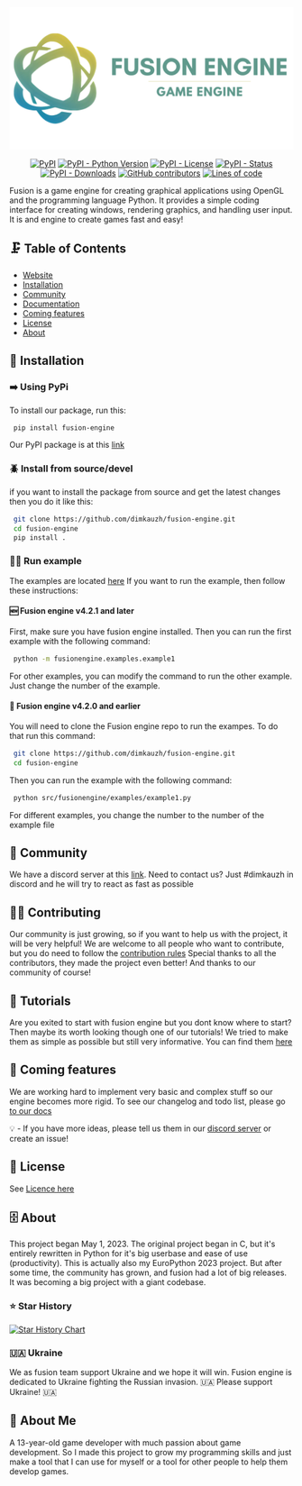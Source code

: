 <p align="center">
  <img src="icon/fusion-banner2.png" alt="logo">
</p>

<p align="center">
<a href="https://pypi.org/project/fusion-engine"><img alt="PyPI" src="https://img.shields.io/pypi/v/fusion-engine?color=blue"></a>
<a href="https://pypi.org/project/fusion-engine"><img alt="PyPI - Python Version" src="https://img.shields.io/pypi/pyversions/fusion-engine?color=blue"></a>
<a href="https://pypi.org/project/fusion-engine"><img alt="PyPI - License" src="https://img.shields.io/pypi/l/fusion-engine?color=blue"></a>
<a href="https://pypi.org/project/fusion-engine"><img alt="PyPI - Status" src="https://img.shields.io/pypi/status/fusion-engine?color=blue"></a>
<a href="https://pypi.org/project/fusion-engine"><img alt="PyPI - Downloads" src="https://img.shields.io/pypi/dm/fusion-engine?color=blue"></a>
<a href="https://github.com/dimkauzh/fusion-engine/graphs/contributors"><img alt="GitHub contributors" src="https://img.shields.io/github/contributors/dimkauzh/fusion-engine?color=blue"></a>
<a href="https://github.com/dimkauzh/fusion-engine"><img alt="Lines of code" src="https://www.aschey.tech/tokei/github/dimkauzh/fusion-engine"></a>
</p>


Fusion is a game engine for creating graphical applications using OpenGL and the programming language Python. It provides a simple coding interface for creating windows,
rendering graphics, and handling user input. It is and engine to create games fast and easy!

## 🗜️ Table of Contents
- [Website](https://fusion-engine.tech/)
- [Installation](#💾-installation)
- [Community](#👥-community)
- [Documentation](<https://docs.fusion-engine.tech/>)
- [Coming features](#📯-coming-features)
- [License](#🪪-license)
- [About](#🗄️-about)


## 💾 Installation

### ➡️ Using PyPi

To install our package, run this:

```bash
 pip install fusion-engine
```

Our PyPI package is at this [link](<https://pypi.org/project/fusion-engine/>)

### 🪲 Install from source/devel

if you want to install the package from source and get the latest changes then you do it like this:

```bash
 git clone https://github.com/dimkauzh/fusion-engine.git
 cd fusion-engine
 pip install .
```

### 🏃‍♂️ Run example
The examples are located [here](https://github.com/dimkauzh/fusion-engine/tree/main/src/fusionengine/examples)
If you want to run the example, then follow these instructions:

#### 🆕 Fusion engine v4.2.1 and later
First, make sure you have fusion engine installed. Then you can run the first example with the following command:
```bash
 python -m fusionengine.examples.example1
```
For other examples, you can modify the command to run the other example. Just change the number of the example.

#### 🧓 Fusion engine v4.2.0 and earlier
You will need to clone the Fusion engine repo to run the exampes. To do that run this command:
```bash
 git clone https://github.com/dimkauzh/fusion-engine.git
 cd fusion-engine
```

Then you can run the example with the following command:
```bash
 python src/fusionengine/examples/example1.py
```

For different examples, you change the number to the number of the example file

## 👥 Community

We have a discord server at this [link](<https://discord.gg/Smg3CK4ZMc>).
Need to contact us? Just #dimkauzh in discord and he will try to react as fast as possible

## 💁‍♂️ Contributing
Our community is just growing, so if you want to help us with the project,
it will be very helpful! We are welcome to all people who want to contribute, but you do need to follow the [contribution rules](CONTRIBUTING.md)
Special thanks to all the contributors, they made the project even better!
And thanks to our community of course!

## 🥎 Tutorials
Are you exited to start with fusion engine but you dont know where to start? Then maybe its worth looking though one of our tutorials! We tried to make them as simple as possible but still very informative. You can find them [here](<https://docs.fusion-engine.tech/>)


## 📯 Coming features

We are working hard to implement very basic and complex stuff so our engine becomes more rigid. To see our changelog and todo list, please go [to our docs](<https://docs.fusion-engine.tech/>)

💡 - If you have more ideas, please tell us them in our [discord server](<https://discord.gg/Smg3CK4ZMc>) or create an issue!

## 🪪 License

See [Licence here](LICENCE.md)

## 🗄️ About

This project began May 1, 2023. The original project began in C, but it's entirely rewritten in Python for it's big userbase and ease of use (productivity). This is actually also my EuroPython 2023 project. But after some time, the community has grown, and fusion had a lot of big releases. It was becoming a big project with a giant codebase.

### ⭐ Star History

<a href="https://api.star-history.com/svg?repos=dimkauzh/fusion-engine&Timeline">
  <picture>
    <source media="(prefers-color-scheme: dark)" srcset="https://api.star-history.com/svg?repos=dimkauzh/fusion-engine&type=Timeline&theme=dark" />
    <source media="(prefers-color-scheme: light)" srcset="https://api.star-history.com/svg?repos=dimkauzh/fusion-engine&type=Timeline" />
    <img alt="Star History Chart" src="https://api.star-history.com/svg?repos=dimkauzh/fusion-engine&type=Timeline" />
  </picture>
</a>

### 🇺🇦 Ukraine

We as fusion team support Ukraine and we hope it will win. Fusion engine is dedicated to Ukraine fighting the Russian invasion.
🇺🇦 Please support Ukraine! 🇺🇦

## 🚀 About Me

A 13-year-old game developer with much passion about game development. So I made this project to grow my programming skills and just make a tool that I can use for myself or a tool for other people to help them develop games.

